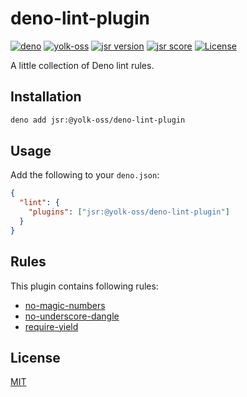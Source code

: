 # deno-lint-plugin

[![deno][deno-src]][deno-href]
[![yolk-oss][yolk-src]][yolk-href]
[![jsr version][jsr-version-src]][jsr-href]
[![jsr score][jsr-score-src]][jsr-href]
[![License][license-src]][license-href]

A little collection of Deno lint rules.

## Installation

```bash
deno add jsr:@yolk-oss/deno-lint-plugin
```

## Usage

Add the following to your `deno.json`:

```json
{
  "lint": {
    "plugins": ["jsr:@yolk-oss/deno-lint-plugin"]
  }
}
```

## Rules 

This plugin contains following rules:

- [no-magic-numbers](./rules/no-magic-numbers/no-magic-numbers.ts)
- [no-underscore-dangle](./rules/no-underscore-dangle/no-underscore-dangle.ts)
- [require-yield](./rules/require-yield/require-yield.ts)

## License

[MIT](./LICENSE)

<!-- Badges -->

[deno-src]: https://img.shields.io/badge/deno-black?logo=deno&logoColor=white
[deno-href]: https://deno.com/
[yolk-src]: https://img.shields.io/badge/yolk-deno-blue.svg?logo=data:image/svg%2bxml;base64,PHN2ZyB3aWR0aD0iODAwIiBoZWlnaHQ9IjgwMCIgdmlld0JveD0iMCAwIDgwMCA4MDAiIGZpbGw9Im5vbmUiIHhtbG5zPSJodHRwOi8vd3d3LnczLm9yZy8yMDAwL3N2ZyI+CjxyZWN0IHdpZHRoPSI4MDAiIGhlaWdodD0iODAwIiBmaWxsPSIjRUZFQkU4Ii8+CjxyZWN0IHg9IjQwNSIgeT0iMTI1IiB3aWR0aD0iMjcwIiBoZWlnaHQ9IjI3MCIgcng9IjYwIiBmaWxsPSIjRjRCQjI5Ii8+CjxjaXJjbGUgY3g9IjU0MCIgY3k9IjI2MCIgcj0iMTM1IiBmaWxsPSIjRjRCQjI5Ii8+Cjwvc3ZnPgo=&style=flat-square&labelColor=EFEBE8&color=F4BB29
[yolk-href]: https://github.com/yolk-oss/deno-lint-plugin

[jsr-version-src]: https://jsr.io/badges/@yolk-oss/deno-lint-plugin?style=flat-square
[jsr-score-src]: https://jsr.io/badges/@yolk-oss/deno-lint-plugin/score?style=flat-square
[jsr-href]: https://jsr.io/@yolk-oss/deno-lint-plugin

[license-src]: https://img.shields.io/github/license/yolk-oss/elysia-plugin.svg?style=flat-square&labelColor=EFEBE8&color=F4BB29
[license-href]: https://github.com/yolk-oss/elysia-plugin/blob/main/LICENSE